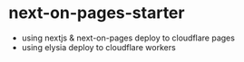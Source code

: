 # next-on-pages-starter


- using nextjs &amp; next-on-pages deploy to cloudflare pages
- using elysia deploy to cloudflare workers
